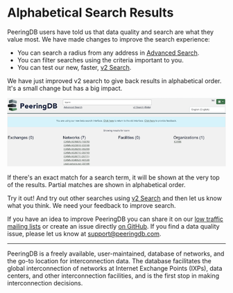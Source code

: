 # Alphabetical Search Results

PeeringDB users have told us that data quality and search are what they value most. We have made changes to improve the search experience:

- You can search a radius from any address in [Advanced Search](https://www.peeringdb.com/advanced_search).
- You can filter searches using the criteria important to you.
- You can test our new, faster, [v2 Search](https://www.peeringdb.com/search/v2?q=).

We have just improved v2 search to give back results in alphabetical order. It's a small change but has a big impact.

![Alphabetical search results](images/alphabetical_search_output.png)

If there's an exact match for a search term, it will be shown at the very top of the results. Partial matches are shown in alphabetical order.

Try it out! And try out other searches using [v2 Search](https://docs.peeringdb.com/blog/search_gets_better/) and then let us know what you think. We need your feedback to improve search.

If you have an idea to improve PeeringDB you can share it on our [low traffic mailing lists](https://docs.peeringdb.com/#mailing-lists) or create an issue directly [on GitHub](https://github.com/peeringdb/peeringdb/issues). If you find a data quality issue, please let us know at [support@peeringdb.com](mailto:support@peeringdb.com).

---

PeeringDB is a freely available, user-maintained, database of networks, and the go-to location for interconnection data. The database facilitates the global interconnection of networks at Internet Exchange Points (IXPs), data centers, and other interconnection facilities, and is the first stop in making interconnection decisions.
